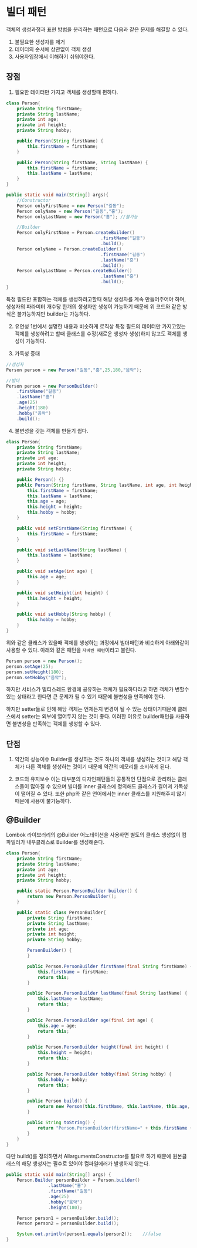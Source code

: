 # 빌더 패턴

객체의 생성과정과 표현 방법을 분리하는 패턴으로 다음과 같은 문제를 해결할 수 있다.

1. 불필요한 생성자를 제거
1. 데이터의 순서에 상관없이 객체 생성
1. 사용자입장에서 이해하기 쉬워야한다.

## 장점

1. 필요한 데이터만 가지고 객체를 생성할때 편하다.

```java
class Person{
    private String firstName;
    private String lastName;
    private int age;
    private int height;
    private String hobby;

    public Person(String firstName) {
        this.firstName = firstName;
    }

    public Person(String firstName, String lastName) {
        this.firstName = firstName;
        this.lastName = lastName;
    }
}

public static void main(String[] args){
    //Constructor
    Person onlyFirstName = new Person("길동");
    Person onlyName = new Person("길동","홍");
    Person onlyLastName = new Person("홍"); //불가능

    //Builder
    Person onlyFirstName = Person.createBuilder()
                                    .firstName("길동")
                                    .build();
    Person onlyName = Person.createBuilder()
                                    .firstName("길동")
                                    .lastName("홍")
                                    .build();
    Person onlyLastName = Person.createBuilder()
                                    .lastName("홍")
                                    .build();
}
```

특정 필드만 포함하는 객체를 생성하려고할때 해당 생성자를 계속 만들어주어야 하며, 생성자의 파라미터 개수당 한개의 생성자만 생성이 가능하기 때문에 위 코드와 같은 방식은 불가능하지만 builder는 가능하다.

2. 유연성
   1번에서 설명한 내용과 비슷하게 로직상 특정 필드의 데이터만 가지고있는 객체를 생성하려고 할때 클래스를 수정(새로운 생성자 생성)하지 않고도 객체를 생성이 가능하다.

3. 가독성 증대

```java
//생성자
Person person = new Person("길동","홍",25,180,"음악");

//빌더
Person person = new PersonBuilder()
    .firstName("길동")
    .lastName("홍")
    .age(25)
    .height(180)
    .hobby("음악")
    .build();
```

4. 불변성을 갖는 객체를 만들기 쉽다.

```java
class Person{
    private String firstName;
    private String lastName;
    private int age;
    private int height;
    private String hobby;

    public Person() {}
    public Person(String firstName, String lastName, int age, int height, String hobby) {
        this.firstName = firstName;
        this.lastName = lastName;
        this.age = age;
        this.height = height;
        this.hobby = hobby;
    }

    public void setFirstName(String firstName) {
        this.firstName = firstName;
    }

    public void setLastName(String lastName) {
        this.lastName = lastName;
    }

    public void setAge(int age) {
        this.age = age;
    }

    public void setHeight(int height) {
        this.height = height;
    }

    public void setHobby(String hobby) {
        this.hobby = hobby;
    }
}
```

위와 같은 클래스가 있을때 객체를 생성하는 과정에서 빌더패턴과 비슷하게 아래와같이 사용할 수 있다. 아래와 같은 패턴을 `자바빈 패턴`이라고 불린다.

```java
Person person = new Person();
person.setAge(25);
person.setHeight(180);
person.setHobby("음악");
```

하지만 서비스가 멀티스레드 환경에 공유하는 객체가 필요하다라고 하면 객체가 변할수있는 상태라고 한다면 큰 문제가 될 수 있기 때문에 불변성을 만족해야 한다.

하지만 setter들로 인해 해당 객체는 언제든지 변경이 될 수 있는 상태이기때문에 클래스에서 setter는 외부에 열어두지 않는 것이 좋다. 이러한 이유로 builder패턴을 사용하면 불변성을 만족하는 객체를 생성할 수 있다.

## 단점

1. 약간의 성능이슈
   Builder를 생성하는 것도 하나의 객체를 생성하는 것이고 해당 객체가 다른 객체를 생성하는 것이기 때문에 약간의 메모리를 소비하게 된다.

1. 코드의 유지보수
   이는 대부분의 디자인패턴들의 공통적인 단점으로 관리하는 클래스들이 많아질 수 있으며 빌더를 inner 클래스에 정의해도 클래스가 길어져 가독성이 떨어질 수 있다. 또한 php와 같은 언어에서는 inner 클래스를 지원해주지 않기 때문에 사용이 불가능하다.

## @Builder

Lombok 라이브러리의 @Builder 어노테이션을 사용하면 별도의 클래스 생성없이 컴파일러가 내부클래스로 Builder를 생성해준다.

```java
class Person{
    private String firstName;
    private String lastName;
    private int age;
    private int height;
    private String hobby;

    public static Person.PersonBuilder builder() {
        return new Person.PersonBuilder();
    }

    public static class PersonBuilder{
        private String firstName;
        private String lastName;
        private int age;
        private int height;
        private String hobby;

        PersonBuilder() {
        }

        public Person.PersonBuilder firstName(final String firstName) {
            this.firstName = firstName;
            return this;
        }

        public Person.PersonBuilder lastName(final String lastName) {
            this.lastName = lastName;
            return this;
        }

        public Person.PersonBuilder age(final int age) {
            this.age = age;
            return this;
        }

        public Person.PersonBuilder height(final int height) {
            this.height = height;
            return this;
        }

        public Person.PersonBuilder hobby(final String hobby) {
            this.hobby = hobby;
            return this;
        }

        public Person build() {
            return new Person(this.firstName, this.lastName, this.age, this.height, this.hobby);
        }

        public String toString() {
            return "Person.PersonBuilder(firstName=" + this.firstName + ", lastName=" + this.lastName + ", age=" + this.age + ", height=" + this.height + ", hobby=" + this.hobby + ")";
        }
    }
}
```

다만 build()를 정의하면서 AllargumentsConstructor를 필요로 하기 때문에 원본클래스의 해당 생성자는 필수로 있어야 컴파일에러가 발생하지 않는다.

```java
public static void main(String[] args) {
    Person.Builder personBuilder = Person.builder()
                .lastName("홍")
                .firstName("길동")
                .age(25)
                .hobby("음악")
                .height(180);

    Person person1 = personBuilder.build();
    Person person2 = personBuilder.build();

    System.out.println(person1.equals(person2));    //false
}
```
